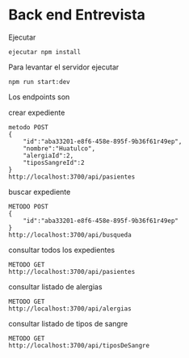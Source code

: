 # Back end Entrevista

Ejecutar

```
ejecutar npm install
```

Para levantar el servidor ejecutar

```
npm run start:dev
```

Los endpoints son

crear expediente

```
metodo POST
{
    "id":"aba33201-e8f6-458e-895f-9b36f61r49ep",
    "nombre":"Huatulco",
    "alergiaId":2,
    "tiposSangreId":2
}
http://localhost:3700/api/pasientes
```

buscar expediente

```
METODO POST
{
    "id":"aba33201-e8f6-458e-895f-9b36f61r49ep"
}
http://localhost:3700/api/busqueda
```

consultar todos los expedientes

```
METODO GET
http://localhost:3700/api/pasientes
```

consultar listado de alergias

```
METODO GET
http://localhost:3700/api/alergias
```

consultar listado de tipos de sangre

```
METODO GET
http://localhost:3700/api/tiposDeSangre
```
